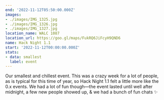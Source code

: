 ```yaml
---
end: '2022-11-12T05:50:00.000Z'
images:
- ./images/IMG_1325.jpg
- ./images/IMG_1326.jpg
- ./images/IMG_1327.jpg
location_name: WALC 1087
location_url: https://goo.gl/maps/FukRQ6JiFcyH9QND6
name: Hack Night 1.1
start: '2022-11-12T00:00:00.000Z'
stats:
- data: smallest
  label: event
---
```


Our smallest and chillest event. This was a crazy week for a lot of people, as is typical for this time of year, so Hack Night 1.1 felt a little more like the 0.x events. We had a lot of fun though—the event lasted until well after midnight, a few new people showed up, & we had a bunch of fun chats ✨